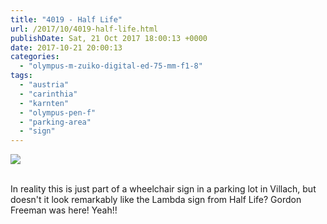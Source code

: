```yaml
---
title: "4019 - Half Life"
url: /2017/10/4019-half-life.html
publishDate: Sat, 21 Oct 2017 18:00:13 +0000
date: 2017-10-21 20:00:13
categories: 
  - "olympus-m-zuiko-digital-ed-75-mm-f1-8"
tags: 
  - "austria"
  - "carinthia"
  - "karnten"
  - "olympus-pen-f"
  - "parking-area"
  - "sign"
---
```

<div class="container">
<div class="center"><a target="_blank" href="https://d25zfm9zpd7gm5.cloudfront.net/1200x1200/2017/20170421_161412_lr.jpg"><img class="webfeedsFeaturedVisual" src="https://d25zfm9zpd7gm5.cloudfront.net/0600x0600/2017/20170421_161412_lr.jpg" /></a></div>
</div>
<br />

In reality this is just part of a wheelchair sign in a parking lot in Villach, but doesn't it look remarkably like the Lambda sign from Half Life? Gordon Freeman was here! Yeah!!
